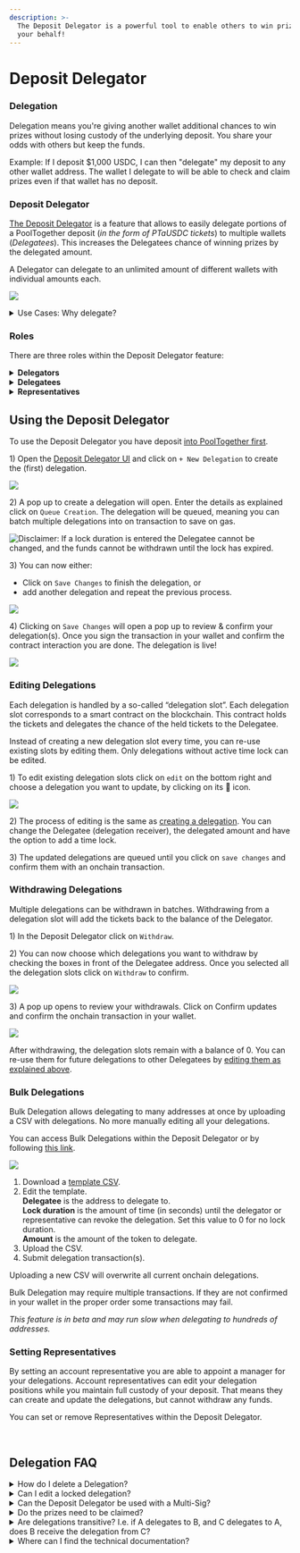 ```yaml
---
description: >-
  The Deposit Delegator is a powerful tool to enable others to win prizes on
  your behalf!
---
```


# Deposit Delegator

### Delegation

Delegation means you're giving another wallet additional chances to win prizes without losing custody of the underlying deposit. You share your odds with others but keep the funds.

Example: If I deposit $1,000 USDC, I can then "delegate" my deposit to any other wallet address. The wallet I delegate to will be able to check and claim prizes even if that wallet has no deposit.

### Deposit Delegator

[The Deposit Delegator](https://tools.pooltogether.com/delegate) is a feature that allows to easily delegate portions of a PoolTogether deposit (_in the form of PTaUSDC tickets_) to multiple wallets (_Delegatees_). This increases the Delegatees chance of winning prizes by the delegated amount.

A Delegator can delegate to an unlimited amount of different wallets with individual amounts each.

![](<../../.gitbook/assets/image (9).png>)

<details>

<summary>Use Cases: Why delegate?</summary>

* Protocols can deposit treasury funds and delegate to their users or token-holders
* Delegate to anyone holding a certain NFT or POAP
* Delegate to any wallet that does a certain onchain action in the last week (i.e. makes a trade on uniswap)
* Delegate to friends and family to effectively onboard them to DeFi
* Delegate to winners of your raffle
* Delegate to your contributors of the month
* Delegate to people who have never used crypto and hold no tokens but have a wallet address!

</details>

### Roles

There are three roles within the Deposit Delegator feature:

<details>

<summary><strong>Delegators</strong></summary>

Delegators are accounts (_wallets_) that delegate their chance to win to other wallets.

</details>

<details>

<summary><strong>Delegatees</strong></summary>

Delegatees are those who have tickets delegated to them. The Delegatee’s odds to win a prize increase, but they don't have access to the underlying funds.

</details>

<details>

<summary><strong>Representatives</strong></summary>

Delegators can appoint representatives to manage delegations on their behalf. Representatives can create and update the delegations, but cannot withdraw any funds. A representative can be an individual person or a smart contract. If you want to set a Representative you can [follow the instructions below](deposit-delegator.md#undefined).

</details>

## Using the Deposit Delegator

To use the Deposit Delegator you have deposit [into PoolTogether first](https://app.pooltogether.com/).&#x20;

1\) Open the [Deposit Delegator UI](https://tools.pooltogether.com/delegate) and click on `+ New Delegation` to create the (first) delegation.

![](<../../.gitbook/assets/Kopie von Community Schedule (1281 × 721 px).png>)

2\) A pop up to create a delegation will open. Enter the details as explained click on `Queue Creation`. The delegation will be queued, meaning you can batch multiple delegations into on transaction to save on gas.

![Disclaimer: If a lock duration is entered the Delegatee cannot be changed, and the funds cannot be withdrawn until the lock has expired.](<../../.gitbook/assets/Deposit Delegator 2 (1).png>)

3\) You can now either:

* Click on `Save Changes` to finish the delegation, or
* add another delegation and repeat the previous process.

![](<../../.gitbook/assets/Deposit Delegator 3.png>)

4\) Clicking on `Save Changes` will open a pop up to review & confirm your delegation(s). Once you sign the transaction in your wallet and confirm the contract interaction you are done. The delegation is live!

![](<../../.gitbook/assets/Deposit Delegator 4 (2).png>)

### Editing Delegations

Each delegation is handled by a so-called “delegation slot”. Each delegation slot corresponds to a smart contract on the blockchain. This contract holds the tickets and delegates the chance of the held tickets to the Delegatee.

Instead of creating a new delegation slot every time, you can re-use existing slots by editing them. Only delegations without active time lock can be edited.

1\) To edit existing delegation slots click on `edit` on the bottom right and choose a delegation you want to update, by clicking on its 📝 icon.

![](<../../.gitbook/assets/Deposit Delegator 5.png>)

2\) The process of editing is the same as [creating a delegation](deposit-delegator.md#using-the-deposit-delegator). You can change the Delegatee (delegation receiver), the delegated amount and have the option to add a time lock.

3\) The updated delegations are queued until you click on `save changes` and confirm them with an onchain transaction.

### Withdrawing Delegations

Multiple delegations can be withdrawn in batches.  Withdrawing from a delegation slot will add the tickets back to the balance of the Delegator.

1\) In the Deposit Delegator click on `Withdraw`.

2\) You can now choose which delegations you want to withdraw by checking the boxes in front of the Delegatee address. Once you selected all the delegation slots click on `Withdraw` to confirm.

![](<../../.gitbook/assets/Deposit Delegator 6.png>)

3\) A pop up opens to review your withdrawals. Click on Confirm updates and confirm the onchain transaction in your wallet.&#x20;

![](<../../.gitbook/assets/Deposit Delegator 7.png>)

After withdrawing, the delegation slots remain with a balance of 0. You can re-use them for future delegations to other Delegatees by [editing them as explained above](deposit-delegator.md#editing-delegations).&#x20;

### Bulk Delegations

Bulk Delegation allows delegating to many addresses at once by uploading a CSV with delegations. No more manually editing all your delegations.&#x20;

You can access Bulk Delegations within the Deposit Delegator or by following [this link](https://tools.pooltogether.com/delegate/bulk).

![](<../../.gitbook/assets/image (17).png>)

1. Download a [template CSV](https://tools.pooltogether.com/bulk-delegation-template.csv).
2. Edit the template.\
   **Delegatee** is the address to delegate to.\
   **Lock duration** is the amount of time (in seconds) until the delegator or representative can revoke the delegation. Set this value to 0 for no lock duration.\
   **Amount** is the amount of the token to delegate.
3. Upload the CSV.
4. Submit delegation transaction(s).

Uploading a new CSV will overwrite all current onchain delegations.

Bulk Delegation may require multiple transactions. If they are not confirmed in your wallet in the proper order some transactions may fail.

_This feature is in beta and may run slow when delegating to hundreds of addresses._

### Setting Representatives&#x20;

By setting an account representative you are able to appoint a manager for your delegations. Account representatives can edit your delegation positions while you maintain full custody of your deposit. That means they can create and update the delegations, but cannot withdraw any funds.

You can set or remove Representatives within the Deposit Delegator.

<div align="left">

<img src="../../.gitbook/assets/image (7).png" alt="">

 

<img src="../../.gitbook/assets/image (16).png" alt="">

</div>

## Delegation FAQ

<details>

<summary>How do I delete a Delegation?</summary>

You don't. This tool is representing the state of the contracts, so the delegations you make will persist onchain forever, even with a balance of 0.

If you want to delegate to a new address, you can edit that old one rather than click "New Delegation" to save gas.

</details>

<details>

<summary>Can I edit a locked delegation?</summary>

If a lock duration was entered the Delegatee cannot be changed, nor funding withdrawn until the lock has expired. The transaction will revert if the delegation is still locked.&#x20;

</details>

<details>

<summary>Can the Deposit Delegator be used with a Multi-Sig?</summary>

Yes, the Deposit Delegator supports multi-sigs.&#x20;

</details>

<details>

<summary>Do the prizes need to be claimed?</summary>

Yes, they do. Prizes can be claimed by the delegatees [here](https://app.pooltogether.com/prizes).

You can also claim prizes on behalf of other accounts via Smart Contract. The claimed prizes are added to the Delegatee's PTaUSDC balance and will remain in their wallet, even if you take the delegation back.

</details>

<details>

<summary>Are delegations transitive? I.e. if A delegates to B, and C delegates to A, does B receive the delegation from C?</summary>

No, Delegations can’t be delegated. Users can only delegate their own balance.

</details>

<details>

<summary>Where can I find the technical documentation?</summary>

[Follow this link](https://dev.pooltogether.com/protocol/contracts/v4-twab-delegator/).

</details>
